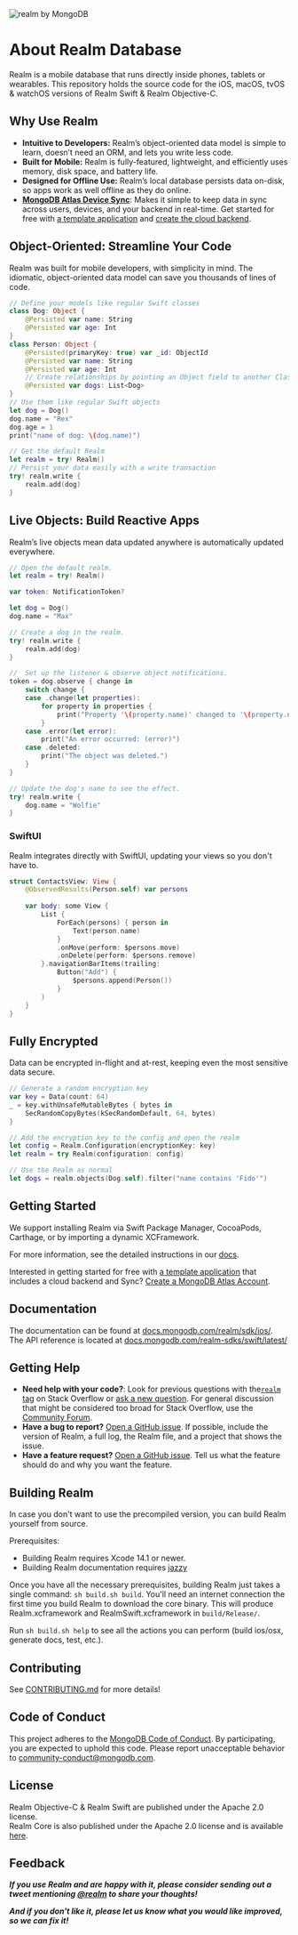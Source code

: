 <picture>
    <source srcset="./media/logo-dark.svg" media="(prefers-color-scheme: dark)" alt="realm by MongoDB">
    <img src="./media/logo.svg" alt="realm by MongoDB">
</picture>

# About Realm Database

Realm is a mobile database that runs directly inside phones, tablets or wearables.
This repository holds the source code for the iOS, macOS, tvOS & watchOS versions of Realm Swift & Realm Objective-C.

## Why Use Realm

* **Intuitive to Developers:** Realm’s object-oriented data model is simple to learn, doesn’t need an ORM, and lets you write less code.
* **Built for Mobile:** Realm is fully-featured, lightweight, and efficiently uses memory, disk space, and battery life.
* **Designed for Offline Use:** Realm’s local database persists data on-disk, so apps work as well offline as they do online.
* **[MongoDB Atlas Device Sync](https://www.mongodb.com/atlas/app-services/device-sync)**: Makes it simple to keep data in sync across users, devices, and your backend in real-time. Get started for free with [a template application](https://github.com/mongodb/template-app-swiftui-todo) and [create the cloud backend](http://mongodb.com/realm/register?utm_medium=github_atlas_CTA&utm_source=realm_swift_github). 

## Object-Oriented: Streamline Your Code

Realm was built for mobile developers, with simplicity in mind. The idiomatic, object-oriented data model can save you thousands of lines of code.

```swift
// Define your models like regular Swift classes
class Dog: Object {
    @Persisted var name: String
    @Persisted var age: Int
}
class Person: Object {
    @Persisted(primaryKey: true) var _id: ObjectId
    @Persisted var name: String
    @Persisted var age: Int
    // Create relationships by pointing an Object field to another Class
    @Persisted var dogs: List<Dog>
}
// Use them like regular Swift objects
let dog = Dog()
dog.name = "Rex"
dog.age = 1
print("name of dog: \(dog.name)")

// Get the default Realm
let realm = try! Realm()
// Persist your data easily with a write transaction 
try! realm.write {
    realm.add(dog)
}
```
## Live Objects: Build Reactive Apps
Realm’s live objects mean data updated anywhere is automatically updated everywhere.
```swift
// Open the default realm.
let realm = try! Realm()

var token: NotificationToken?

let dog = Dog()
dog.name = "Max"

// Create a dog in the realm.
try! realm.write {
    realm.add(dog)
}

//  Set up the listener & observe object notifications.
token = dog.observe { change in
    switch change {
    case .change(let properties):
        for property in properties {
            print("Property '\(property.name)' changed to '\(property.newValue!)'");
        }
    case .error(let error):
        print("An error occurred: (error)")
    case .deleted:
        print("The object was deleted.")
    }
}

// Update the dog's name to see the effect.
try! realm.write {
    dog.name = "Wolfie"
}
```
### SwiftUI
Realm integrates directly with SwiftUI, updating your views so you don't have to.
```swift
struct ContactsView: View {
    @ObservedResults(Person.self) var persons
    
    var body: some View {
        List {
            ForEach(persons) { person in
                Text(person.name)
            }
            .onMove(perform: $persons.move)
            .onDelete(perform: $persons.remove)
        }.navigationBarItems(trailing:
            Button("Add") {
                $persons.append(Person())
            }
        )
    }
}
```

## Fully Encrypted
Data can be encrypted in-flight and at-rest, keeping even the most sensitive data secure.
```swift
// Generate a random encryption key
var key = Data(count: 64)
_ = key.withUnsafeMutableBytes { bytes in
    SecRandomCopyBytes(kSecRandomDefault, 64, bytes)
}

// Add the encryption key to the config and open the realm
let config = Realm.Configuration(encryptionKey: key)
let realm = try Realm(configuration: config)

// Use the Realm as normal
let dogs = realm.objects(Dog.self).filter("name contains 'Fido'")
```

## Getting Started

We support installing Realm via Swift Package Manager, CocoaPods, Carthage, or by importing a dynamic XCFramework.

For more information, see the detailed instructions in our [docs](https://docs.mongodb.com/realm/sdk/ios/install/).

Interested in getting started for free with [a template application](https://github.com/mongodb/template-app-swiftui-todo) that includes a cloud backend and Sync? [Create a MongoDB Atlas Account](http://mongodb.com/realm/register?utm_medium=github_atlas_CTA&utm_source=realm_swift_github).

## Documentation

The documentation can be found at [docs.mongodb.com/realm/sdk/ios/](https://docs.mongodb.com/realm/sdk/ios/).  
The API reference is located at [docs.mongodb.com/realm-sdks/swift/latest/](https://docs.mongodb.com/realm-sdks/swift/latest/)

## Getting Help

- **Need help with your code?**: Look for previous questions with the[`realm` tag](https://stackoverflow.com/questions/tagged/realm?sort=newest) on Stack Overflow or [ask a new question](https://stackoverflow.com/questions/ask?tags=realm). For general discussion that might be considered too broad for Stack Overflow, use the [Community Forum](https://developer.mongodb.com/community/forums/tags/c/realm-sdks/58/swift/).
- **Have a bug to report?** [Open a GitHub issue](https://github.com/realm/realm-swift/issues/new). If possible, include the version of Realm, a full log, the Realm file, and a project that shows the issue.
- **Have a feature request?** [Open a GitHub issue](https://github.com/realm/realm-swift/issues/new). Tell us what the feature should do and why you want the feature.

## Building Realm

In case you don't want to use the precompiled version, you can build Realm yourself from source.

Prerequisites:

* Building Realm requires Xcode 14.1 or newer.
* Building Realm documentation requires [jazzy](https://github.com/realm/jazzy)

Once you have all the necessary prerequisites, building Realm just takes a single command: `sh build.sh build`.
You'll need an internet connection the first time you build Realm to download the core binary.
This will produce Realm.xcframework and RealmSwift.xcframework in `build/Release/`.

Run `sh build.sh help` to see all the actions you can perform (build ios/osx, generate docs, test, etc.).

## Contributing

See [CONTRIBUTING.md](CONTRIBUTING.md) for more details!

## Code of Conduct

This project adheres to the [MongoDB Code of Conduct](https://www.mongodb.com/community-code-of-conduct).
By participating, you are expected to uphold this code. Please report
unacceptable behavior to [community-conduct@mongodb.com](mailto:community-conduct@mongodb.com).

## License

Realm Objective-C & Realm Swift are published under the Apache 2.0 license.  
Realm Core is also published under the Apache 2.0 license and is available
[here](https://github.com/realm/realm-core).

## Feedback

**_If you use Realm and are happy with it, please consider sending out a tweet mentioning [@realm](https://twitter.com/realm) to share your thoughts!_**

**_And if you don't like it, please let us know what you would like improved, so we can fix it!_**

<img style="width: 0px; height: 0px;" src="https://3eaz4mshcd.execute-api.us-east-1.amazonaws.com/prod?s=https://github.com/realm/realm-swift#README.md">
